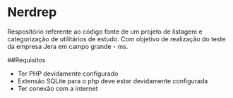 # Nerdrep
Respositório referente ao código fonte de um projeto de listagem e categorização de utilitários de estudo. Com objetivo de realização do teste da empresa Jera em campo grande - ms.

##Requisitos
- Ter PHP devidamente configurado
- Extensão SQLite para o php deve estar devidamente configurada
- Ter conexão com a internet

